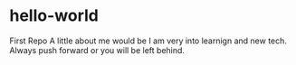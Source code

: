 # hello-world
First Repo
A little about me would be I am very into learnign and new tech. Always push forward or you will be left behind.

